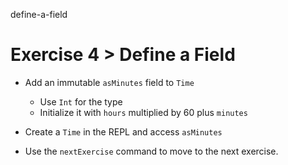 define-a-field

# Exercise 4 > Define a Field

- Add an immutable `asMinutes` field to `Time`
  - Use `Int` for the type
  - Initialize it with `hours` multiplied by 60 plus `minutes`

- Create a `Time` in the REPL and access `asMinutes`

- Use the `nextExercise` command to move to the next exercise.